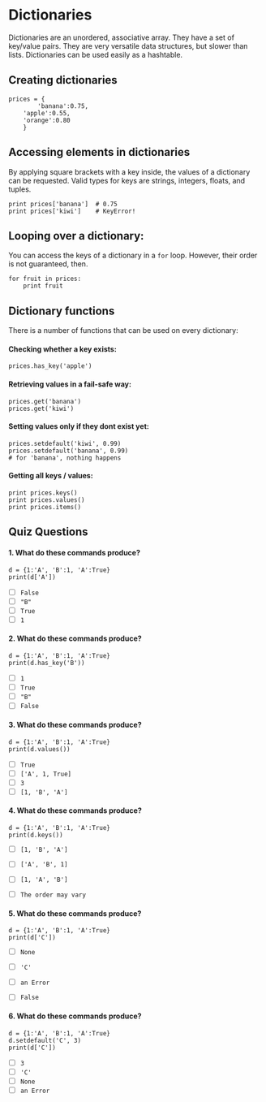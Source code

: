 
# Dictionaries

Dictionaries are an unordered, associative array. They have a set of key/value pairs. They are very versatile data structures, but slower than lists. Dictionaries can be used easily as a hashtable.

## Creating dictionaries

    prices = {
            'banana':0.75,
        'apple':0.55,
        'orange':0.80
        }

## Accessing elements in dictionaries

By applying square brackets with a key inside, the values of a dictionary can be requested. Valid types for keys are strings, integers, floats, and tuples.

    print prices['banana']  # 0.75
    print prices['kiwi']    # KeyError!

## Looping over a dictionary:

You can access the keys of a dictionary in a `for` loop. However, their order is not guaranteed, then.

    for fruit in prices:
        print fruit

## Dictionary functions

There is a number of functions that can be used on every dictionary:

#### Checking whether a key exists:

    prices.has_key('apple')

#### Retrieving values in a fail-safe way:

    prices.get('banana')
    prices.get('kiwi')

#### Setting values only if they dont exist yet:

    prices.setdefault('kiwi', 0.99)
    prices.setdefault('banana', 0.99)
    # for 'banana', nothing happens

#### Getting all keys / values:

    print prices.keys()
    print prices.values()
    print prices.items()


## Quiz Questions

#### 1. What do these commands produce?

    d = {1:'A', 'B':1, 'A':True}
    print(d['A'])

- [ ] `False`
- [ ] `"B"`
- [ ] `True`
- [ ] `1`

#### 2. What do these commands produce?

    d = {1:'A', 'B':1, 'A':True}
    print(d.has_key('B'))

- [ ] `1`
- [ ] `True`
- [ ] `"B"`
- [ ] `False`

#### 3. What do these commands produce?

    d = {1:'A', 'B':1, 'A':True}
    print(d.values())

- [ ] `True`
- [ ] `['A', 1, True]`
- [ ] `3`
- [ ] `[1, 'B', 'A']`

#### 4. What do these commands produce?

    d = {1:'A', 'B':1, 'A':True}
    print(d.keys())

- [ ] `[1, 'B', 'A']`
- [ ] `['A', 'B', 1]`
- [ ] `[1, 'A', 'B']`
- [ ] `The order may vary`


#### 5. What do these commands produce?

    d = {1:'A', 'B':1, 'A':True}
    print(d['C'])

- [ ] `None`
- [ ] `'C'`
- [ ] `an Error`
- [ ] `False`


#### 6. What do these commands produce?

    d = {1:'A', 'B':1, 'A':True}
    d.setdefault('C', 3)
    print(d['C'])

- [ ] `3`
- [ ] `'C'`
- [ ] `None`
- [ ] `an Error`
